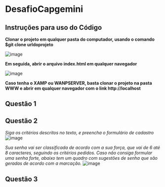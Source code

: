# DesafioCapgemini

## Instruções para uso do Código


**Clonar o projeto em qualquer pasta do computador, usando o comando $git clone urldoprojeto**

![image](https://user-images.githubusercontent.com/79430482/154869755-e6c9686c-eb54-4bc3-aca7-50cea73e92f8.png)

**Em seguida, abrir o arquivo index.html em qualquer navegador**


![image](https://user-images.githubusercontent.com/79430482/154869879-e655223e-0937-41fe-bddb-4de72d9cbf29.png)

**Caso tenha o XAMP ou WANPSERVER, basta clonar o projeto na pasta WWW e abrir em qualquer navegador com o link http://localhost**


## Questão 1



## Questão 2

_Siga os critérios descritos no texto, e preencha o formulário de cadastro_
![image](https://user-images.githubusercontent.com/79430482/154870427-2784b328-a09e-4249-ad2b-3c1f1c241488.png)

_Sua senha vai ser classificada de acordo com a sua força, que vai de 6 até 8 caracteres, seguindo os critérios pedidos. Caso não consiga formular uma senha forte, abaixo tem um quadro com sugestões de senha que são geradas de acordo com a marcação._
![image](https://user-images.githubusercontent.com/79430482/154871765-9e7fe163-3b4f-4f22-89d8-1cccb88d7f9f.png)



## Questão 3

